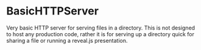 # BasicHTTPServer
Very basic HTTP server for serving files in a directory. This is not designed to host any production code, rather it is for serving up a directory quick for sharing a file or running a reveal.js presentation.

